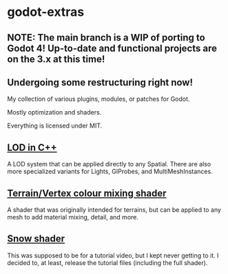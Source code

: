 # godot-extras
## NOTE: The main branch is a WIP of porting to Godot 4! Up-to-date and functional projects are on the 3.x at this time!
## Undergoing some restructuring right now!
My collection of various plugins, modules, or patches for Godot.

Mostly optimization and shaders.

Everything is licensed under MIT.

## [LOD in C++](https://github.com/puchik/godot-extras/tree/master/gdnative/multi-lod)
A LOD system that can be applied directly to any Spatial. There are also more specialized variants for Lights, GIProbes, and MultiMeshInstances.

## [Terrain/Vertex colour mixing shader](https://github.com/puchik/godot-extras/tree/master/visual/terrain-vertex-shader)
A shader that was originally intended for terrains, but can be applied to any mesh to add material mixing, detail, and more.

## [Snow shader](https://github.com/puchik/godot-extras/tree/master/tutorials/snow-shader)
This was supposed to be for a tutorial video, but I kept never getting to it. I decided to, at least, release the tutorial files (including the full shader).
